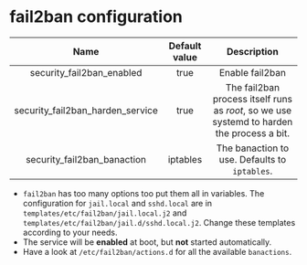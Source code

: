 # fail2ban configuration

| Name                             | Default value | Description                                                                                |
| :------------------------------: | :-----------: | :----------------------------------------------------------------------------------------: |
| security_fail2ban_enabled        | true          | Enable fail2ban                                                                            |
| security_fail2ban_harden_service | true          | The fail2ban process itself runs as _root_, so we use systemd to harden the process a bit. |
| security_fail2ban_banaction      | iptables      | The banaction to use. Defaults to `iptables`.                                              |

- `fail2ban` has too many options too put them all in variables. The configuration for `jail.local` and `sshd.local` are in `templates/etc/fail2ban/jail.local.j2` and `templates/etc/fail2ban/jail.d/sshd.local.j2`. Change these templates according to your needs.
- The service will be **enabled** at boot, but **not** started automatically.
- Have a look at `/etc/fail2ban/actions.d` for all the available `banactions`.
